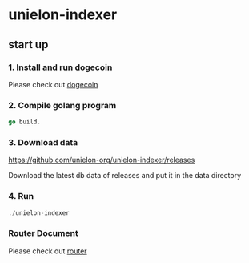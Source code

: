﻿# unielon-indexer


## start up

### 1. Install and run dogecoin
Please check out [dogecoin](docs/dogecoin.md)

### 2. Compile golang program
```go
go build.
```

### 3. Download data

https://github.com/unielon-org/unielon-indexer/releases

Download the latest db data of releases and put it in the data directory



### 4. Run
```go
./unielon-indexer
```

### Router Document
Please check out [router](https://documenter.getpostman.com/view/8337528/2s9YeN18PF)
